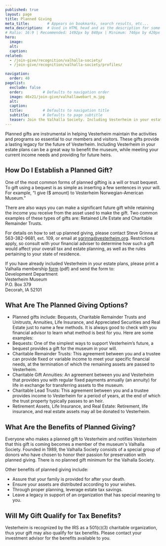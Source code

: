 ```yaml
---
published: true
layout: page
title: Planned Giving
meta_title:        # Appears on bookmarks, search results, etc...
meta_description:  # Used in HTML head and as the description for some search engines
# Ratio: 16:9 | Recommended: 1492px by 840px | Minimum: 746px by 420px
hero:
  image:
  alt:
  caption:
related:
  - /join-give/recognition/valhalla-society/
  - /join-give/recognition/valhalla-society/profiles/

navigation:
  order: 40
pagelist:
  exclude: false
  order:         # Defaults to navigation order  
  image: 46x21/join-give/valhallawebart_m.jpg
  alt:
  caption:
  title:         # Defaults to navigation title
  subtitle:      # Defaults to page subtitle
  teaser: Join the Valhalla Society. Including Vesterheim in your estate plans can be a great way to benefit the museum and leave a lasting legacy.
---
```

Planned gifts are instrumental in helping Vesterheim maintain the activities and programs so essential to our members and visitors. These gifts provide a lasting legacy for the future of Vesterheim. Including Vesterheim in your estate plans can be a great way to benefit the museum, while meeting your current income needs and providing for future heirs.

How Do I Establish a Planned Gift?
----------------------------------
One of the most common forms of planned gifting is a will or trust bequest. To gift using a bequest is as simple as inserting a few sentences in your will. For example, “I give ($ amount) to Vesterheim Norwegian-American Museum.” 

There are also ways you can make a significant future gift while retaining the income you receive from the asset used to make the gift. Two common examples of these types of gifts are: Retained Life Estate and Charitable Remainder Trusts.

For details on how to set up planned giving, please contact Steve Grinna at 563-382-9681, ext. 109, or email at [sgrinna@vesterheim.org](mailto:sgrinna@vesterheim.org). Restrictions apply, so consult with your financial adviser to determine how such a gift would affect your overall tax and estate planning, as well as the rules pertaining to your state of residence.

If you have already included Vesterheim in your estate plans, please print a Valhalla membership [form](/join-give/recognition/valhalla-society/forms/valhalla.pdf) (pdf) and send the form to: <br />
Development Department<br />
Vesterheim Museum<br />
P.O. Box 379<br />
Decorah, IA 52101

What Are The Planned Giving Options?
------------------------------------

* Planned gifts include: Bequests, Charitable Remainder Trusts and Unitrusts, Annuities, Life Insurance, and Appreciated Securities and Real Estate just to name a few methods. It is always good to check with you financial advisor to learn what method is best for you. Here are some examples:
* Bequests: One of the simplest ways to support Vesterheim’s future, a bequest provides a gift for the museum in your will.
* Charitable Remainder Trusts: This agreement between you and a trustee can provide fixed or variable income to meet your specific financial needs, at the termination of which the remaining assets are passed to Vesterheim.
* Charitable Gift Annuities: An agreement between you and Vesterheim that provides you with regular fixed payments annually (an annuity) for life in exchange for transferring assets to the museum.
* Charitable Lead Trusts: This agreement between you and a trustee provides income to Vesterheim for a period of years, at the end of which the trust property typically passes to an heir.
* Retirement Assets, Life Insurance, and Real Estate: Retirement, life insurance, and real estate assets may all be donated to Vesterheim.

What Are the Benefits of Planned Giving?
----------------------------------------
Everyone who makes a planned gift to Vesterheim and notifies Vesterheim that this gift is coming becomes a member of the museum's Valhalla Society. Founded in 1989, the Valhalla Society consists of a special group of donors who have chosen to honor their passion for preservation with planned giving. There is no planned gift minimum for the Valhalla Society. 

Other benefits of planned giving include:

* Assure that your family is provided for after your death.
* Ensure your assets are distributed according to your wishes.
* Through proper planning, leverage estate tax savings.
* Leave a legacy in support of an organization that has special meaning to you.

Will My Gift Qualify for Tax Benefits?
--------------------------------------
Vesterheim is recognized by the IRS as a 501(c)(3) charitable organization, thus your gift may also qualify for tax benefits. Please contact your investment advisor for the benefits available to you.
